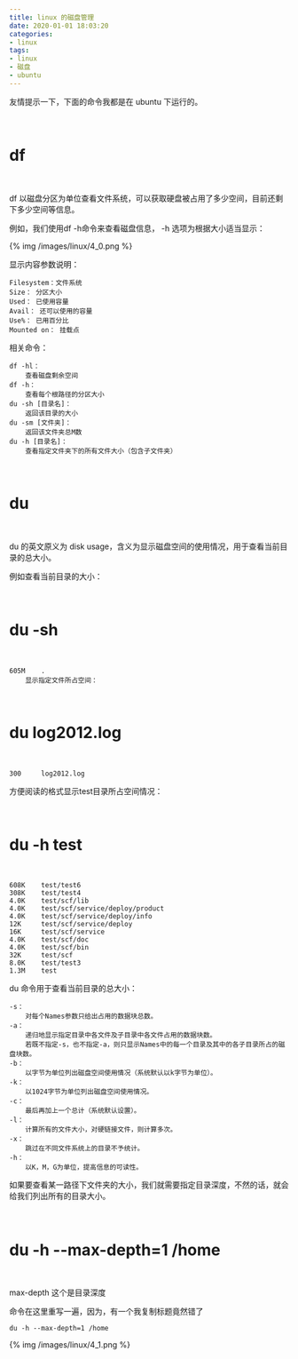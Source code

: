 ```yaml
---
title: linux 的磁盘管理
date: 2020-01-01 18:03:20
categories:
- linux
tags:
- linux
- 磁盘
- ubuntu
---
```

友情提示一下，下面的命令我都是在 ubuntu 下运行的。

<!-- more -->

<br/>

# df

<br/>

df 以磁盘分区为单位查看文件系统，可以获取硬盘被占用了多少空间，目前还剩下多少空间等信息。

例如，我们使用df -h命令来查看磁盘信息， -h 选项为根据大小适当显示：

{% img /images/linux/4_0.png %}

显示内容参数说明：

	Filesystem：文件系统
	Size： 分区大小
	Used： 已使用容量
	Avail： 还可以使用的容量
	Use%： 已用百分比
	Mounted on： 挂载点　

相关命令：

	df -hl：
		查看磁盘剩余空间
	df -h：
		查看每个根路径的分区大小
	du -sh [目录名]：
		返回该目录的大小
	du -sm [文件夹]：
		返回该文件夹总M数
	du -h [目录名]：
		查看指定文件夹下的所有文件大小（包含子文件夹）

<br/>

# du

<br/>

du 的英文原义为 disk usage，含义为显示磁盘空间的使用情况，用于查看当前目录的总大小。

例如查看当前目录的大小：

<br/>

# du -sh

<br/>

	605M    .
		显示指定文件所占空间：

<br/>

# du log2012.log 

<br/>

	300     log2012.log

方便阅读的格式显示test目录所占空间情况：

<br/>

# du -h test

<br/>

	608K    test/test6
	308K    test/test4
	4.0K    test/scf/lib
	4.0K    test/scf/service/deploy/product
	4.0K    test/scf/service/deploy/info
	12K     test/scf/service/deploy
	16K     test/scf/service
	4.0K    test/scf/doc
	4.0K    test/scf/bin
	32K     test/scf
	8.0K    test/test3
	1.3M    test

du 命令用于查看当前目录的总大小：

	-s：
		对每个Names参数只给出占用的数据块总数。
	-a：
		递归地显示指定目录中各文件及子目录中各文件占用的数据块数。
		若既不指定-s，也不指定-a，则只显示Names中的每一个目录及其中的各子目录所占的磁盘块数。
	-b：
		以字节为单位列出磁盘空间使用情况（系统默认以k字节为单位）。
	-k：
		以1024字节为单位列出磁盘空间使用情况。
	-c：
		最后再加上一个总计（系统默认设置）。
	-l：
		计算所有的文件大小，对硬链接文件，则计算多次。
	-x：
		跳过在不同文件系统上的目录不予统计。
	-h：
		以K，M，G为单位，提高信息的可读性。

如果要查看某一路径下文件夹的大小，我们就需要指定目录深度，不然的话，就会给我们列出所有的目录大小。

<br/>

# du -h --max-depth=1 /home

<br/>

max-depth 这个是目录深度

命令在这里重写一遍，因为，有一个我复制标题竟然错了

    du -h --max-depth=1 /home

{% img /images/linux/4_1.png %}
